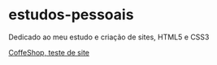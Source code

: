 # estudos-pessoais
Dedicado ao meu estudo e criação de sites, HTML5 e CSS3

<a href="https://almeida-510.github.io/estudos-pessoais/cofeeShop.site/" target="_blank">CoffeShop, teste de site</a>